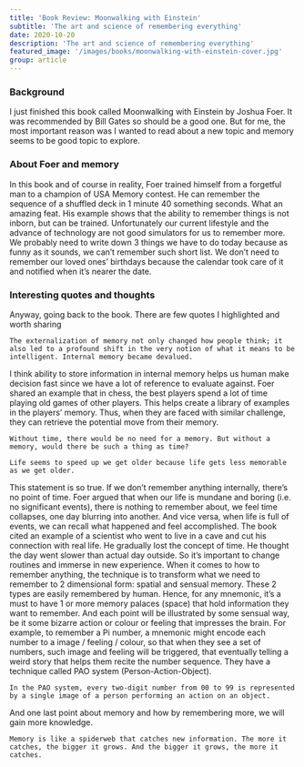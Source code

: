 ```yaml
---
title: 'Book Review: Moonwalking with Einstein'
subtitle: 'The art and science of remembering everything'
date: 2020-10-20
description: 'The art and science of remembering everything'
featured_image: '/images/books/moonwalking-with-einstein-cover.jpg'
group: article
---
```


###  Background
I just finished this book called Moonwalking with Einstein by Joshua Foer. It was recommended by Bill Gates so should be a good one. But for me, the most important reason was I wanted to read about a new topic and memory seems to be good topic to explore.

### About Foer and memory
In this book and of course in reality, Foer trained himself from a forgetful man to a champion of USA Memory contest. He can remember the sequence of a shuffled deck in 1 minute 40 something seconds. What an amazing feat. His example shows that the ability to remember things is not inborn, but can be trained. Unfortunately our current lifestyle and the advance of technology are not good simulators for us to remember more. We probably need to write down 3 things we have to do today because as funny as it sounds, we can’t remember such short list. We don’t need to remember our loved ones’ birthdays because the calendar took care of it and notified when it’s nearer the date.

### Interesting quotes and thoughts
Anyway, going back to the book. There are few quotes I highlighted and worth sharing

`The externalization of memory not only changed how people think; it also led to a profound shift in the very notion of what it means to be intelligent. Internal memory became devalued.`

I think ability to store information in internal memory helps us human make decision fast since we have a lot of reference to evaluate against. Foer shared an example that in chess, the best players spend a lot of time playing old games of other players. This helps create a library of examples in the players’ memory. Thus, when they are faced with similar challenge, they can retrieve the potential move from their memory.

`Without time, there would be no need for a memory. But without a memory, would there be such a thing as time?`

`Life seems to speed up we get older because life gets less memorable as we get older.`

This statement is so true. If we don’t remember anything internally, there’s no point of time. Foer argued that when our life is mundane and boring (i.e. no significant events), there is nothing to remember about, we feel time collapses, one day blurring into another. And vice versa, when life is full of events, we can recall what happened and feel accomplished. The book cited an example of a scientist who went to live in a cave and cut his connection with real life. He gradually lost the concept of time. He thought the day went slower than actual day outside. So it’s important to change routines and immerse in new experience.
When it comes to how to remember anything, the technique is to transform what we need to remember to 2 dimensional form: spatial and sensual memory. These 2 types are easily remembered by human. Hence, for any mnemonic, it’s a must to have 1 or more memory palaces (space) that hold information they want to remember. And each point will be illustrated by some sensual way, be it some bizarre action or colour or feeling that impresses the brain. For example, to remember a Pi number, a mnemonic might encode each number to a image / feeling / colour, so that when they see a set of numbers, such image and feeling will be triggered, that eventually telling a weird story that helps them recite the number sequence. They have a technique called PAO system (Person-Action-Object).

`In the PAO system, every two-digit number from 00 to 99 is represented by a single image of a person performing an action on an object.`

And one last point about memory and how by remembering more, we will gain more knowledge.

`Memory is like a spiderweb that catches new information. The more it catches, the bigger it grows. And the bigger it grows, the more it catches.`
